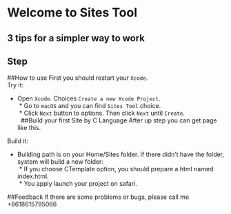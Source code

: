 Welcome to Sites Tool
===
3 tips for a simpler way to work 
---

## Step

##How to use
First you should restart your `Xcode`.<br>
Try it:<br>
* Open `Xcode`. Choices `Create a new Xcode Project`.<br> * Go to `macOS` and you can find `Sites Tool` choice.<br> * Click `Next` button to options. Then click `Next` until `Create`. <br> 
##Build your first Site by C Language
After up step you can get page like this.<br>

Build it:<br>
* Building path is on your Home/Sites folder. if there didn’t have the folder, system will build a new folder:<br> * If you choose CTemplate option, you should prepare a html named index.html.<br> * You apply launch your project on safari.<br>

##Feedback 
If there are some problems or bugs, please call me +8618615795066
